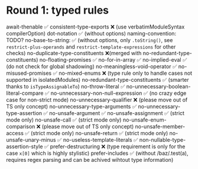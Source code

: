 # Round 1: typed rules

await-thenable ✅
consistent-type-exports ❌ (use verbatimModuleSyntax compilerOption)
dot-notation ✅ (without options)
naming-convention: TODO?
no-base-to-string: ✅ (without options, only `.toString()`, see `restrict-plus-operands` and `restrict-template-expressions` for other checks)
no-duplicate-type-constituents ❌(merged with no-redundant-type-constituents)
no-floating-promises ✅
no-for-in-array ✅
no-implied-eval ✅ (do not check for global shadowing)
no-meaningless-void-operator ✅
no-misused-promises ✅
no-mixed-enums ❌ (type rule only to handle cases not supported in isolatedModules)
no-redundant-type-constituents ✅ (smarter thanks to `isTypeAssignableTo`)
no-throw-literal ✅
no-unnecessary-boolean-literal-compare ✅
no-unnecessary-non-null-expression ✅ (no crazy edge case for non-strict mode)
no-unnecessary-qualifier ❌ (please move out of TS only concept)
no-unnecessary-type-arguments ✅
no-unnecessary-type-assertion ✅
no-unsafe-argument ✅
no-unsafe-assignment ✅ (strict mode only)
no-unsafe-call ✅ (strict mode only)
no-unsafe-enum-comparison ❌ (please move out of TS only concept)
no-unsafe-member-access ✅ (strict mode only)
no-unsafe-return ✅ (strict mode only)
no-unsafe-unary-minus ✅
no-useless-template-literals ✅
non-nullable-type-assertion-style ✅
prefer-destructuring ❌ (type requirement is only for the case `x[0]` which is highly stylistic)
prefer-includes ✅ (without /baz/.test(a), requires regex parsing and can be achived wihtout type information)
